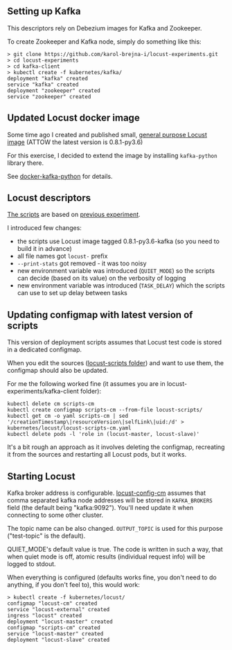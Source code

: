 ## Setting up Kafka
This descriptors rely on Debezium images for Kafka and Zookeeper.

To create Zookeeper and Kafka node, simply do something like this:

```
> git clone https://github.com/karol-brejna-i/locust-experiments.git
> cd locust-experiments
> cd kafka-client
> kubectl create -f kubernetes/kafka/
deployment "kafka" created
service "kafka" created
deployment "zookeeper" created
service "zookeeper" created
```

## Updated Locust docker image
Some time ago I created and published small, [general purpose Locust image](https://hub.docker.com/r/grubykarol/locust/) (ATTOW the latest version is 0.8.1-py3.6)

For this exercise, I decided to extend the image by installing `kafka-python` library there.

See [docker-kafka-python](../docker-kafka-python) for details.

## Locust descriptors
[The scripts](locust) are based on [previous experiment](https://medium.com/locust-io-experiments/locust-io-experiments-running-in-kubernetes-95447571a550).

I introduced few changes:

* the scripts use Locust image tagged 0.8.1-py3.6-kafka (so you need to build it in advance)
* all file names got `locust-` prefix
* `--print-stats` got removed - it was too noisy
* new environment variable was introduced (`QUIET_MODE`) so the scripts can decide (based on its value) on the verbosity of logging 
* new environment variable was introduced (`TASK_DELAY`) which the scripts can use to set up delay between tasks

## Updating configmap with latest version of scripts
This version of deployment scripts assumes that Locust test code is stored in a dedicated configmap.

When you edit the sources ([locust-scripts folder](../locust-scripts)) and want to use them, the configmap should also be updated.

For me the following worked fine (it assumes you are in locust-experiments/kafka-client folder):
```
kubectl delete cm scripts-cm
kubectl create configmap scripts-cm --from-file locust-scripts/
kubectl get cm -o yaml scripts-cm | sed '/creationTimestamp\|resourceVersion\|selfLink\|uid:/d' > kubernetes/locust/locust-scripts-cm.yaml
kubectl delete pods -l 'role in (locust-master, locust-slave)'
``` 

It's a bit rough an approach as it involves deleting the configmap, recreating it from the sources and restarting all Locust pods, but it works.

## Starting Locust
Kafka broker address is configurable. [locust-config-cm](locust/locust-config-cm.yaml) assumes
that comma separated kafka node addresses will be stored in `KAFKA_BROKERS` field (the default being "kafka:9092").
You'll need update it when connecting to some other cluster.

The topic name can be also changed. `OUTPUT_TOPIC` is used for this purpose ("test-topic" is the default).

QUIET_MODE's default value is true. The code is written in such a way, that when quiet mode is off,
atomic results (individual request info) will be logged to stdout.

When everything is configured (defaults works fine, you don't need to do anything, if you don't feel to), this would work:

```
> kubectl create -f kubernetes/locust/
configmap "locust-cm" created
service "locust-external" created
ingress "locust" created
deployment "locust-master" created
configmap "scripts-cm" created
service "locust-master" created
deployment "locust-slave" created
```
